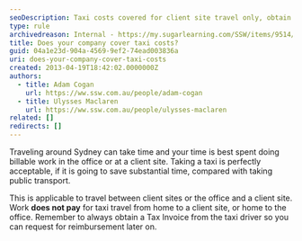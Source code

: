 ```yaml
---
seoDescription: Taxi costs covered for client site travel only, obtain tax invoice for reimbursement.
type: rule
archivedreason: Internal - https://my.sugarlearning.com/SSW/items/9514/travel-to-client-sites
title: Does your company cover taxi costs?
guid: 04a1e23d-904a-4569-9ef2-74ead003836a
uri: does-your-company-cover-taxi-costs
created: 2013-04-19T18:42:02.0000000Z
authors:
  - title: Adam Cogan
    url: https://ww.ssw.com.au/people/adam-cogan
  - title: Ulysses Maclaren
    url: https://ww.ssw.com.au/people/ulysses-maclaren
related: []
redirects: []
---
```


Traveling around Sydney can take time and your time is best spent doing billable work in the office or at a client site. Taking a taxi is perfectly acceptable, if it is going to save substantial time, compared with taking public transport.

<!--endintro-->

This is applicable to travel between client sites or the office and a client site. Work **does not pay** for taxi travel from home to a client site, or home to the office. Remember to always obtain a Tax Invoice from the taxi driver so you can request for reimbursement later on.
